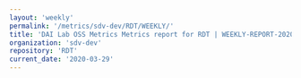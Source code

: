 ```yaml
---
layout: 'weekly'
permalink: '/metrics/sdv-dev/RDT/WEEKLY/'
title: 'DAI Lab OSS Metrics Metrics report for RDT | WEEKLY-REPORT-2020-03-29'
organization: 'sdv-dev'
repository: 'RDT'
current_date: '2020-03-29'
---
```

